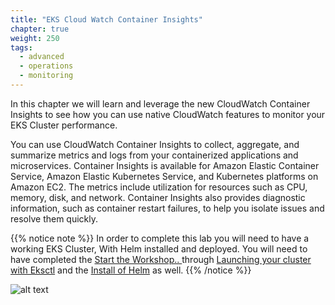 ```yaml
---
title: "EKS Cloud Watch Container Insights"
chapter: true
weight: 250
tags:
  - advanced
  - operations
  - monitoring
---
```


In this chapter we will learn and leverage the new CloudWatch Container Insights to see how you can use native CloudWatch features to monitor your EKS Cluster performance.

You can use CloudWatch Container Insights to collect, aggregate, and summarize metrics and logs from your containerized applications and microservices. Container Insights is available for Amazon Elastic Container Service, Amazon Elastic Kubernetes Service, and Kubernetes platforms on Amazon EC2. The metrics include utilization for resources such as CPU, memory, disk, and network. Container Insights also provides diagnostic information, such as container restart failures, to help you isolate issues and resolve them quickly.

{{% notice note %}}
In order to complete this lab you will need to have a working EKS Cluster, With Helm installed and deployed.
You will need to have completed the [Start the Workshop.. ](https://eksworkshop.com/prerequisites/)   through  [Launching your cluster with Eksctl](https://eksworkshop.com/eksctl/) and the [Install of Helm](https://eksworkshop.com/helm_root/)  as well.
{{% /notice %}}

![alt text](/images/ekscwci/insights.png "CW Insights")
